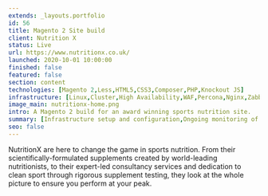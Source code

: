 ```yaml
---
extends: _layouts.portfolio
id: 56
title: Magento 2 Site build
client: Nutrition X
status: Live
url: https://www.nutritionx.co.uk/
launched: 2020-10-01 10:00:00
finished: false
featured: false
section: content
technologies: [Magento 2,Less,HTML5,CSS3,Composer,PHP,Knockout JS]
infrastructure: [Linux,Cluster,High Availability,WAF,Percona,Nginx,Zabbix,Redis,Elasticsearch]
image_main: nutritionx-home.png
intro: A Magento 2 build for an award winning sports nutrition site.
summary: [Infrastructure setup and configuration,Ongoing monitoring of the solution,Support and update planning,Module suggestion to improve sales and user experience,Security service setup and configuration]
seo: false
---
```


NutritionX are here to change the game in sports nutrition. From their scientifically-formulated supplements created by world-leading nutritionists, to their expert-led consultancy services and dedication to clean sport through rigorous supplement testing, they look at the whole picture to ensure you perform at your peak.